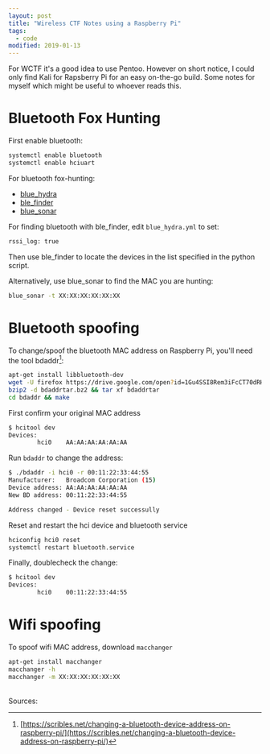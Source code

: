 ```yaml
---
layout: post
title: "Wireless CTF Notes using a Raspberry Pi"
tags:
  - code
modified: 2019-01-13
---
```


For WCTF it's a good idea to use Pentoo. However on short notice, I could only find Kali for Rapsberry Pi for an easy on-the-go build. Some notes for myself which might be useful to whoever reads this.

# Bluetooth Fox Hunting

First enable bluetooth:
```bash
systemctl enable bluetooth 
systemctl enable hciuart
```

For bluetooth fox-hunting:
* [blue_hydra](https://github.com/ZeroChaos-/blue_hydra)
* [ble_finder](https://github.com/hackerwarehouse/ble_finder/blob/master/ble_finder.py)
* [blue_sonar](https://github.com/ZeroChaos-/blue_sonar)

For finding bluetooth with ble_finder, edit `blue_hydra.yml` to set:
```bash
rssi_log: true
```
Then use ble_finder to locate the devices in the list specified in the python script.

Alternatively, use blue_sonar to find the MAC you are hunting:
```bash
blue_sonar -t XX:XX:XX:XX:XX:XX
```

# Bluetooth spoofing

To change/spoof the bluetooth MAC address on Raspberry Pi, you'll need the tool bdaddr[^1]:
```bash
apt-get install libbluetooth-dev
wget -U firefox https://drive.google.com/open?id=1Gu4SSI8Rem3iFcCT70dRHKB4UGdee7n_
bzip2 -d bdaddrtar.bz2 && tar xf bdaddrtar
cd bdaddr && make
```
First confirm your original MAC address
```bash
$ hcitool dev
Devices:
        hci0    AA:AA:AA:AA:AA:AA
```
Run `bdaddr` to change the address:
```bash
$ ./bdaddr -i hci0 -r 00:11:22:33:44:55
Manufacturer:   Broadcom Corporation (15)
Device address: AA:AA:AA:AA:AA:AA
New BD address: 00:11:22:33:44:55

Address changed - Device reset successully
```
Reset and restart the hci device and bluetooth service
```bash
hciconfig hci0 reset
systemctl restart bluetooth.service
```
Finally, doublecheck the change:
```bash
$ hcitool dev
Devices:
        hci0    00:11:22:33:44:55
```

# Wifi spoofing
To spoof wifi MAC address, download `macchanger`
```bash
apt-get install macchanger
macchanger -h
macchanger -m XX:XX:XX:XX:XX:XX
```


<br>
Sources:

[^1]: [https://scribles.net/changing-a-bluetooth-device-address-on-raspberry-pi/](https://scribles.net/changing-a-bluetooth-device-address-on-raspberry-pi/)